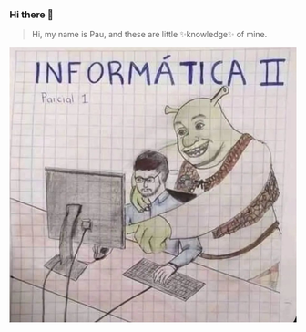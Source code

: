 ### Hi there 💜




> Hi, my name is Pau, and these are little ✨knowledge✨ of mine.


![info](./informaticados.png)

